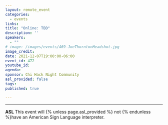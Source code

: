 ```yaml
---
layout: remote_event
categories:
  - events
links: 
title: "Online: TBD"
description: ''
speakers:
  - ""
# image: /images/events/469-JoeThorntonHeadshot.jpg
image_credit:
date: 2021-12-07T19:00:00-06:00
event_id: 472
youtube_id: 
agenda: 
sponsor: Chi Hack Night Community
asl_provided: false
tags: 
published: true

---
```



---

**ASL** This event will {% unless page.asl_provided %} not {% endunless %}have an American Sign Language interpreter.
